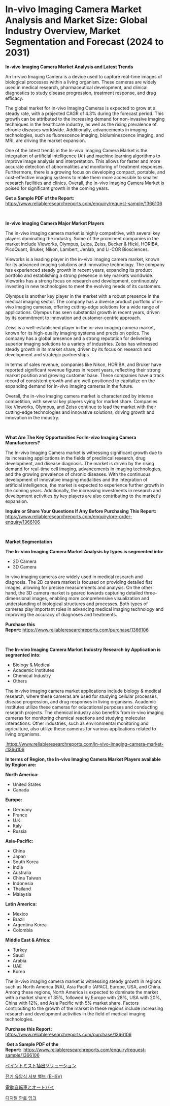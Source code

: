<p><h1>In-vivo Imaging Camera Market Analysis and Market Size: Global Industry Overview, Market Segmentation and Forecast (2024 to 2031)</h1></p><p><strong>In-vivo Imaging Camera Market Analysis and Latest Trends</strong></p>
<p><p>An In-vivo Imaging Camera is a device used to capture real-time images of biological processes within a living organism. These cameras are widely used in medical research, pharmaceutical development, and clinical diagnostics to study disease progression, treatment response, and drug efficacy.</p><p>The global market for In-vivo Imaging Cameras is expected to grow at a steady rate, with a projected CAGR of 4.3% during the forecast period. This growth can be attributed to the increasing demand for non-invasive imaging techniques in the healthcare industry, as well as the rising prevalence of chronic diseases worldwide. Additionally, advancements in imaging technologies, such as fluorescence imaging, bioluminescence imaging, and MRI, are driving the market expansion.</p><p>One of the latest trends in the In-vivo Imaging Camera Market is the integration of artificial intelligence (AI) and machine learning algorithms to improve image analysis and interpretation. This allows for faster and more accurate detection of abnormalities and monitoring of treatment responses. Furthermore, there is a growing focus on developing compact, portable, and cost-effective imaging systems to make them more accessible to smaller research facilities and clinics. Overall, the In-vivo Imaging Camera Market is poised for significant growth in the coming years.</p></p>
<p><strong>Get a Sample PDF of the Report:&nbsp;</strong> <a href="https://www.reliableresearchreports.com/enquiry/request-sample/1366106">https://www.reliableresearchreports.com/enquiry/request-sample/1366106</a></p>
<p>&nbsp;</p>
<p><strong>In-vivo Imaging Camera Major Market Players</strong></p>
<p><p>The in-vivo imaging camera market is highly competitive, with several key players dominating the industry. Some of the prominent companies in the market include Vieworks, Olympus, Leica, Zeiss, Becker & Hickl, HORIBA, PicoQuant, Bruker, Nikon, Lambert, Jenlab, and LI-COR Biosciences.</p><p>Vieworks is a leading player in the in-vivo imaging camera market, known for its advanced imaging solutions and innovative technology. The company has experienced steady growth in recent years, expanding its product portfolio and establishing a strong presence in key markets worldwide. Vieworks has a strong focus on research and development, continuously investing in new technologies to meet the evolving needs of its customers.</p><p>Olympus is another key player in the market with a robust presence in the medical imaging sector. The company has a diverse product portfolio of in-vivo imaging cameras, offering cutting-edge solutions for a wide range of applications. Olympus has seen substantial growth in recent years, driven by its commitment to innovation and customer-centric approach.</p><p>Zeiss is a well-established player in the in-vivo imaging camera market, known for its high-quality imaging systems and precision optics. The company has a global presence and a strong reputation for delivering superior imaging solutions to a variety of industries. Zeiss has witnessed steady growth in its market share, driven by its focus on research and development and strategic partnerships.</p><p>In terms of sales revenue, companies like Nikon, HORIBA, and Bruker have reported significant revenue figures in recent years, reflecting their strong market position and growing customer base. These companies have a track record of consistent growth and are well-positioned to capitalize on the expanding demand for in-vivo imaging cameras in the future.</p><p>Overall, the in-vivo imaging camera market is characterized by intense competition, with several key players vying for market share. Companies like Vieworks, Olympus, and Zeiss continue to lead the market with their cutting-edge technologies and innovative solutions, driving growth and innovation in the industry.</p></p>
<p>&nbsp;</p>
<p><strong>What Are The Key Opportunities For In-vivo Imaging Camera Manufacturers?</strong></p>
<p><p>The In-vivo Imaging Camera market is witnessing significant growth due to its increasing applications in the fields of preclinical research, drug development, and disease diagnosis. The market is driven by the rising demand for real-time cell imaging, advancements in imaging technologies, and the growing prevalence of chronic diseases. With the continuous development of innovative imaging modalities and the integration of artificial intelligence, the market is expected to experience further growth in the coming years. Additionally, the increasing investments in research and development activities by key players are also contributing to the market's expansion.</p></p>
<p><strong>Inquire or Share Your Questions If Any Before Purchasing This Report:</strong> <a href="https://www.reliableresearchreports.com/enquiry/pre-order-enquiry/1366106">https://www.reliableresearchreports.com/enquiry/pre-order-enquiry/1366106</a></p>
<p>&nbsp;</p>
<p><strong>Market Segmentation</strong></p>
<p><strong>The In-vivo Imaging Camera Market Analysis by types is segmented into:</strong></p>
<p><ul><li>2D Camera</li><li>3D Camera</li></ul></p>
<p><p>In-vivo imaging cameras are widely used in medical research and diagnosis. The 2D camera market is focused on providing detailed flat images, allowing for precise measurements and analysis. On the other hand, the 3D camera market is geared towards capturing detailed three-dimensional images, enabling more comprehensive visualization and understanding of biological structures and processes. Both types of cameras play important roles in advancing medical imaging technology and improving the accuracy of diagnoses and treatments.</p></p>
<p><strong>Purchase this Report:&nbsp;</strong><a href="https://www.reliableresearchreports.com/purchase/1366106">https://www.reliableresearchreports.com/purchase/1366106</a></p>
<p>&nbsp;</p>
<p><strong>The In-vivo Imaging Camera Market Industry Research by Application is segmented into:</strong></p>
<p><ul><li>Biology & Medical</li><li>Academic Institutes</li><li>Chemical Industry</li><li>Others</li></ul></p>
<p><p>The in-vivo imaging camera market applications include biology & medical research, where these cameras are used for studying cellular processes, disease progression, and drug responses in living organisms. Academic institutes utilize these cameras for educational purposes and conducting research projects. The chemical industry also benefits from in-vivo imaging cameras for monitoring chemical reactions and studying molecular interactions. Other industries, such as environmental monitoring and agriculture, also utilize these cameras for various applications related to living organisms.</p></p>
<p><a href="https://www.reliableresearchreports.com/in-vivo-imaging-camera-market-r1366106">&nbsp;https://www.reliableresearchreports.com/in-vivo-imaging-camera-market-r1366106</a></p>
<p><strong>In terms of Region, the In-vivo Imaging Camera Market Players available by Region are:</strong></p>
<p>
    <p> <strong> North America: </strong>
        <ul>
            <li>United States</li>
            <li>Canada</li>
        </ul>
        </p> 
    <p> <strong> Europe: </strong>
        <ul>
            <li>Germany</li>
            <li>France</li>
            <li>U.K.</li>
            <li>Italy</li>
            <li>Russia</li>
        </ul>
        </p> 
    <p> <strong> Asia-Pacific: </strong>
        <ul>
            <li>China</li>
            <li>Japan</li>
            <li>South Korea</li>
            <li>India</li>
            <li>Australia</li>
            <li>China Taiwan</li>
            <li>Indonesia</li>
            <li>Thailand</li>
            <li>Malaysia</li>
        </ul>
        </p> 
    <p> <strong> Latin America: </strong>
        <ul>
            <li>Mexico</li>
            <li>Brazil</li>
            <li>Argentina Korea</li>
            <li>Colombia</li>
        </ul>
        </p> 
    <p> <strong> Middle East & Africa: </strong>
        <ul>
            <li>Turkey</li>
            <li>Saudi</li>
            <li>Arabia</li>
            <li>UAE</li>
            <li>Korea</li>
        </ul>
    </p>
    </p>
<p><p>The in-vivo imaging camera market is witnessing steady growth in regions such as North America (NA), Asia Pacific (APAC), Europe, USA, and China. Among these regions, North America is expected to dominate the market with a market share of 35%, followed by Europe with 28%, USA with 20%, China with 12%, and Asia Pacific with 5% market share. Factors contributing to the growth of the market in these regions include increasing research and development activities in the field of medical imaging technologies.</p></p>
<p><strong>Purchase this Report: </strong><a href="https://www.reliableresearchreports.com/purchase/1366106">https://www.reliableresearchreports.com/purchase/1366106</a></p>
<p>&nbsp;<strong>Get a Sample PDF of the Report:&nbsp;&nbsp;</strong><a href="https://www.reliableresearchreports.com/enquiry/request-sample/1366106">https://www.reliableresearchreports.com/enquiry/request-sample/1366106</a></p>
<p><strong></strong></p>
<p><p><a href="https://medium.com/@jacksonmith1931/%E6%AC%A1%E3%81%AE%E6%96%87%E3%82%92%E6%97%A5%E6%9C%AC%E8%AA%9E%E3%81%AB%E7%BF%BB%E8%A8%B3%E3%81%97%E3%81%A6%E3%81%8F%E3%81%A0%E3%81%95%E3%81%84-%E5%A1%97%E6%96%99%E3%83%9F%E3%82%B9%E3%83%88%E6%8A%BD%E5%87%BA%E3%82%BD%E3%83%AA%E3%83%A5%E3%83%BC%E3%82%B7%E3%83%A7%E3%83%B3%E5%B8%82%E5%A0%B4%E3%81%AF-2031%E5%B9%B4%E3%81%BE%E3%81%A7%E3%81%AE%E5%B8%82%E5%A0%B4%E3%82%B7%E3%82%A7%E3%82%A2-%E3%82%B5%E3%82%A4%E3%82%BA-%E4%BA%88%E6%B8%AC%E3%82%92%E4%B8%AD%E5%BF%83%E3%81%AB%E6%8D%AE%E3%81%88%E3%81%A6%E3%81%84%E3%81%BE%E3%81%99-6403bd321d9e">ペイントミスト抽出ソリューション</a></p><p><a href="https://medium.com/@lolitanader1/%EC%A0%84%EA%B8%B0-%EC%9C%A0%EC%95%95-%EC%84%9C%EB%B3%B4-%EB%B0%B8%EB%B8%8C-ehsv-%EC%8B%9C%EC%9E%A5-%EB%B3%B4%EA%B3%A0%EC%84%9C%EB%8A%94-%EC%9D%B4-%EC%8B%9C%EC%9E%A5%EC%9D%98-%EC%B5%9C%EC%8B%A0-%EB%8F%99%ED%96%A5%EA%B3%BC-%EC%84%B1%EC%9E%A5-%EA%B8%B0%ED%9A%8C%EB%A5%BC-%EA%B3%B5%EA%B0%9C%ED%95%A9%EB%8B%88%EB%8B%A4-988fe6584c79">전기 유압식 서보 밸브 (EHSV)</a></p><p><a href="https://medium.com/@raymanta28/%E9%9B%BB%E5%8B%95%E8%87%AA%E8%BB%A2%E8%BB%8A%E3%81%8A%E3%82%88%E3%81%B3%E3%82%AA%E3%83%BC%E3%83%88%E3%83%90%E3%82%A4%E5%B8%82%E5%A0%B4-%E5%B8%82%E5%A0%B4%E3%82%B7%E3%82%A7%E3%82%A2-%E5%B8%82%E5%A0%B4%E5%8B%95%E5%90%91-%E3%81%8A%E3%82%88%E3%81%B3%E5%B0%86%E6%9D%A5%E3%81%AE%E6%88%90%E9%95%B7%E3%81%AE%E6%8E%A2%E7%B4%A2-69b325dca8ac">電動自転車とオートバイ</a></p><p><a href="https://medium.com/@eloisadavis47/%EB%94%94%EC%A7%80%ED%84%B8-%ED%94%BC%EA%B7%B8%EB%A8%BC%ED%8A%B8-%EC%9E%89%ED%81%AC-%EC%8B%9C%EC%9E%A5-%EC%84%B1%EA%B3%B5%EC%A0%81%EC%9D%B8-%EB%B9%84%EC%A7%80%EB%8B%88%EC%8A%A4-%EC%A0%84%EB%9E%B5%EC%9D%98-%ED%95%B5%EC%8B%AC-%EC%9D%B8%EC%9E%90-2031%EB%85%84%EA%B9%8C%EC%A7%80-%EC%98%88%EC%B8%A1-19927de4db3a">디지털 안료 잉크</a></p></p>